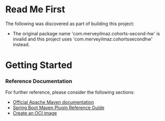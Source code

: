 # Read Me First
The following was discovered as part of building this project:

* The original package name 'com.merveyilmaz.cohorts-second-hw' is invalid and this project uses 'com.merveyilmaz.cohortssecondhw' instead.

# Getting Started

### Reference Documentation
For further reference, please consider the following sections:

* [Official Apache Maven documentation](https://maven.apache.org/guides/index.html)
* [Spring Boot Maven Plugin Reference Guide](https://docs.spring.io/spring-boot/docs/3.2.3/maven-plugin/reference/html/)
* [Create an OCI image](https://docs.spring.io/spring-boot/docs/3.2.3/maven-plugin/reference/html/#build-image)

